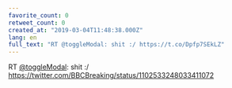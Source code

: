 ```yaml
---
favorite_count: 0
retweet_count: 0
created_at: "2019-03-04T11:48:38.000Z"
lang: en
full_text: "RT @toggleModal: shit :/ https://t.co/Dpfp7SEkLZ"
---
```


RT [@toggleModal](https://twitter.com/toggleModal): shit :/
<https://twitter.com/BBCBreaking/status/1102533248033411072>
